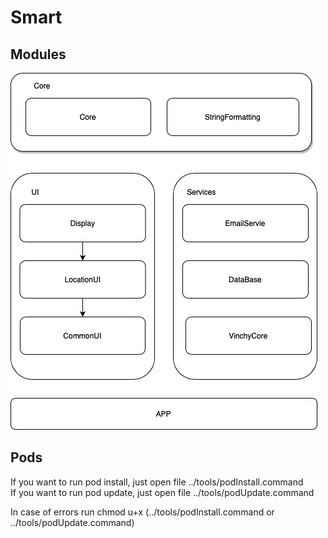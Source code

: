 # Smart
## Modules
![alt text](https://github.com/VinchyTechnologies/iOS/blob/master/Docs/modules.jpg)

## Pods
If you want to run pod install, just open file ../tools/podInstall.command <br/>
If you want to run pod update, just open file ../tools/podUpdate.command

In case of errors run chmod u+x (../tools/podInstall.command or ../tools/podUpdate.command)
